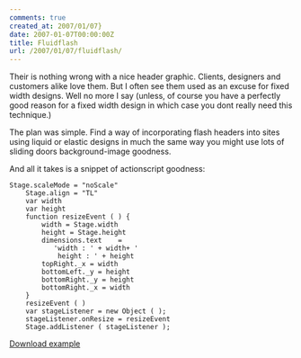 ```yaml
---
comments: true
created_at: 2007/01/07}
date: 2007-01-07T00:00:00Z
title: Fluidflash
url: /2007/01/07/fluidflash/
---
```


<p>
Their is nothing wrong with a nice header graphic. Clients, designers and customers alike love them. But I often see them used as an excuse for fixed width designs. Well no more I say (unless, of course you have a perfectly good reason for a fixed width design in which case you dont really need this technique.)

</p>
<p>
The plan was simple. Find a way of incorporating flash headers into sites using liquid or elastic designs in much the same way you might use lots of sliding doors background-image goodness.

</p>
<p>
And all it takes is a snippet of actionscript goodness:

</p>
    <code>Stage.scaleMode = "noScale" 
    Stage.align = "TL" 
    var width
    var height
    function resizeEvent ( ) {
        width = Stage.width
        height = Stage.height
        dimensions.text    = 
           'width : ' + width+ '
            height : ' + height
        topRight._x = width
        bottomLeft._y = height
        bottomRight._y = height
        bottomRight._x = width
    }
    resizeEvent ( )
    var stageListener = new Object ( );
    stageListener.onResize = resizeEvent
    Stage.addListener ( stageListener );</code>

<p>
<a href="/_assets/downloads/fluidflash/fluidflash.zip">Download example</a>

</p>

